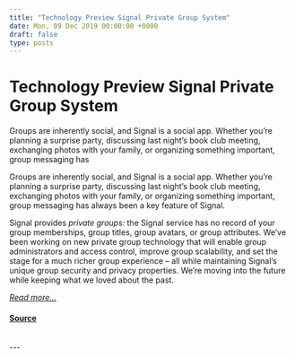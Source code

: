 ```yaml
---
title: "Technology Preview Signal Private Group System"
date: Mon, 09 Dec 2019 00:00:00 +0000
draft: false
type: posts
---
```

# Technology Preview Signal Private Group System





 Groups are inherently social, and Signal is a social app. Whether you’re planning a surprise party, discussing last night’s book club meeting, exchanging photos with your family, or organizing something important, group messaging has

Groups are inherently social, and Signal is a social app. Whether you’re planning a surprise party, discussing last night’s book club meeting, exchanging photos with your family, or organizing something important, group messaging has always been a key feature of Signal.

Signal provides _private groups:_ the Signal service has no record of your group memberships, group titles, group avatars, or group attributes. We’ve been working on new private group technology that will enable group administrators and access control, improve group scalability, and set the stage for a much richer group experience – all while maintaining Signal’s unique group security and privacy properties. We’re moving into the future while keeping what we loved about the past.

[_Read more..._](https://signal.org/blog/signal-private-group-system/)

#### [Source](https://signal.org/blog/signal-private-group-system/)

<br/>
---
